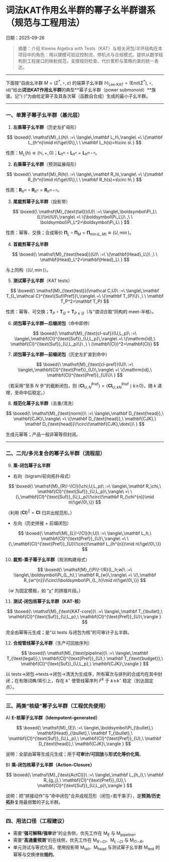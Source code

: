 # 词法KAT作用幺半群的幂子幺半群谱系（规范与工程用法）
日期：2025-09-26

> 摘要：介绍 Kleene Algebra with Tests（KAT）与相关闭包/半环结构在本项目中的角色：用以建模可验证控制流、停机点与合规模式。提供从数学结构到工程接口的映射规范，支撑规则检查、代价累积与策略约束的统一表达。

---

下面按“自由幺半群 $M=(\Sigma^*,\circ,\varepsilon)$ 的端算子幺半群 $\mathbb{M}_{\text{Lex-KAT}}=(\mathrm{End}(\Sigma^*),\circ,\mathrm{id})$”给出**词法KAT作用幺半群**的典型**幂子幺半群（power submonoid）**族谱。记“⟨·⟩”为由给定算子及其各次幂（函数自合成）生成的最小子幺半群。

---

### 一、**单算子幂子幺半群（基元层）**

1. **左乘幂子幺半群**（历史左扩母形）

$$
\boxed{\ \mathsf{M}_L(h)\ :=\ \langle\,\mathbf L_h\,\rangle\ =\ \{\mathbf L_{h^n}\mid n\!\ge\!0\},\ \ \mathbf L_h(s)=h\circ s\ }
$$

性质：$\mathsf{M}_L(h)\cong(\mathbb N,+,0)$；$\mathbf L_{h^{m}}\circ \mathbf L_{h^{n}}=\mathbf L_{h^{m+n}}$。

2. **右乘幂子幺半群**（预测延展母形）

$$
\boxed{\ \mathsf{M}_R(h)\ :=\ \langle\,\mathbf R_h\,\rangle\ =\ \{\mathbf R_{h^n}\mid n\!\ge\!0\},\ \ \mathbf R_h(s)=s\circ h\ }
$$

性质：$\mathbf R_{h^{m}}\circ \mathbf R_{h^{n}}=\mathbf R_{h^{m+n}}$。

3. **尾裁剪幂子幺半群**（投影带）

$$
\boxed{\ \mathsf{M}_{\text{tail}}(U)\ :=\ \langle\,\boldsymbol\Pi_L\ (L\!\in\!U)\,\rangle\ =\ \{\boldsymbol\Pi_L\}\ ,\ \ \boldsymbol\Pi_L^2=\boldsymbol\Pi_L\ }
$$

性质：幂等、交换；合成等价 $\boldsymbol\Pi_L\circ\boldsymbol\Pi_M=\boldsymbol\Pi_{\min(L,M)}\ \cong\ (U,\min)$。

4. **首裁剪幂子幺半群**

$$
\boxed{\ \mathsf{M}_{\text{head}}(U)\ :=\ \{\mathbf{Head}_L\}\ ,\ \ \mathbf{Head}_L^2=\mathbf{Head}_L\ }
$$

与上同构（$(U,\min)$）。

5. **测试幂子幺半群**（KAT tests）

$$
\boxed{\ \mathsf{M}_{\text{test}}(\mathcal C,U)\ :=\ \langle\,\mathbf T_{L,\mathcal C}^{\text{Suf/Pref}}\,\rangle\ =\ \{\mathbf T_{P}\}\ ,\ \ \mathbf T_P^2=\mathbf T_P}
$$

性质：幂等、可交换；$\mathbf T_P\circ\mathbf T_Q=\mathbf T_{P\wedge Q}$（与“谓词合取”同构的 meet-半格）。

6. **闭包幂子幺半群—后缀闭包**（命中即停）

$$
\boxed{\ \mathsf{M}_{\text{cl-suf}}(U,L_p)\ :=\ \langle\,\mathbf{Cl}^{\text{Suf}}_{U,L_p}\,\rangle\ =\ \{\mathrm{id},\ \mathbf{Cl}^{\text{Suf}}_{U,L_p}\}\ ,\ \ (\mathbf{Cl})^2=\mathbf{Cl}}
$$

7. **闭包幂子幺半群—前缀闭包**（历史左扩直到命中）

$$
\boxed{\ \mathsf{M}_{\text{cl-pref}}(U)\ :=\ \langle\,\mathbf{Cl}^{\text{Pref}}_{U}\,\rangle\ =\ \{\mathrm{id},\ \mathbf{Cl}^{\text{Pref}}_{U}\}\ }
$$

（若采用“至多 $N$ 步”的截断闭包，则 $\langle\mathbf{Cl}^{\text{Pref}}_{U,N}\rangle=\{\mathbf{Cl}^{\text{Pref}}_{U,kN}\mid k\!\ge\!0\}$，随 $k$ 递增，至命中后稳定。）

8. **规范化幂子幺半群**（去重/清洗）

$$
\boxed{\ \mathsf{M}_{\text{norm}}\ :=\ \langle\,\mathbf D_{\text{head}},\ \mathbf{CJK}\,\rangle\ =\ \{\mathbf D_{\text{head}},\ \mathbf{CJK},\ \mathbf D_{\text{head}}\!\circ\!\mathbf{CJK},\dots\}\ }
$$

生成元幂等；产品一般非幂等但封闭。

---

### 二、**二元/多元复合的幂子幺半群（流程层）**

9. **乘-闭包幂子幺半群**

* 右向（bigram/前向拓扑母式）

$$
\boxed{\ \mathsf{M}_{R\!-\!Cl}(\chi;U,L_p)\ :=\ \langle\,\mathbf R_\chi,\ \mathbf{Cl}^{\text{Suf}}_{U,L_p}\,\rangle\ =\ \{\,\mathbf{Cl}^{\text{Suf}}_{U,L_p}\!\circ\!\mathbf R_{\chi^{n}}\mid n\!\ge\!0\,\}}
$$

（利用 $(\mathbf{Cl})^2=\mathbf{Cl}$ 归并出规范形。）

* 左向（历史拼接 + 前缀闭包）

$$
\boxed{\ \mathsf{M}_{L\!-\!Cl}(h;U)\ :=\ \langle\,\mathbf L_h,\ \mathbf{Cl}^{\text{Pref}}_{U}\,\rangle\ =\ \{\,\mathbf{Cl}^{\text{Pref}}_{U}\!\circ\!\mathbf L_{h^{n}}\mid n\!\ge\!0\,\}}
$$

10. **裁剪-乘子幂子幺半群**（观测构建母式）

$$
\boxed{\ \mathsf{M}_{\Pi\!-\!R}(L_h;w)\ :=\ \langle\,\boldsymbol\Pi_{L_h},\ \mathbf R_{w}\,\rangle\ =\ \{\,\mathbf R_{w^{n}}\!\circ\!\boldsymbol\Pi_{L_h}\mid n\!\ge\!0\,\}}
$$

（$w$ 为固定模板，如 “<sep>χ<eos>” 的拼接片段。）

11. **测试-闭包核幂子幺半群（KAT-核）**

$$
\boxed{\ \mathsf{M}_{\text{KAT-core}}\ :=\ \langle\,\mathbf T_{\bullet},\ \mathbf{Cl}^{\text{Suf}}_{U,L_p},\ \mathbf{Cl}^{\text{Pref}}_{U}\,\rangle }
$$

完全由幂等元生成；是“以 tests 与闭包为核”的可审计子幺半群。

12. **合规管线幂子幺半群**（生产可回放序列）

$$
\boxed{\ \mathsf{M}_{\text{pipeline}}\ :=\ \langle\,\mathbf T_{\text{legal}},\ \mathbf{Cl}^{\text{Pref}}_{U},\ \mathbf T_{\text{budget}},\ \mathbf{Cl}^{\text{Suf}}_{U,L_p},\ \mathbf{CJK}\,\rangle }
$$

以 tests→闭包→tests→闭包→清洗为生成序，所有幂次与排列的合成均在其中封闭；在有限词典/索引上，存在 $k^\star$ 使管线幂序列 $F^{k}$ 于 $k\!\ge\!k^\star$ 稳定（到达固定点）。

---

### 三、**两类“核级”幂子幺半群（工程优先使用）**

A) **E-核幂子幺半群（Idempotent-generated）**

$$
\boxed{\ \mathsf{M}_{E}\ :=\ \langle\,\boldsymbol\Pi_{\bullet},\ \mathbf{Head}_{\bullet},\ \mathbf T_{\bullet},\ \mathbf{Cl}^{\text{Suf}}_{U,L_p},\ \mathbf{Cl}^{\text{Pref}}_{U},\ \mathbf D_{\text{head}},\ \mathbf{CJK}\,\rangle }
$$

说明：全部由幂等生成元生成；用于**可审计/可回放**与**形式化等价化简**。

B) **乘-闭包核幂子幺半群（Action-Closure）**

$$
\boxed{\ \mathsf{M}_{\text{ActCl}}\ :=\ \langle\,\mathbf L_{h_i},\ \mathbf R_{g_j},\ \mathbf{Cl}^{\text{Pref}}_{U},\ \mathbf{Cl}^{\text{Suf}}_{U,L_p}\,\rangle }
$$

说明：把“拼接动作”与“命中闭包”合并成规范形（闭包∘若干乘子），是**预测/历史拓扑**复用最频繁的子幺半群。

---

### 四、**用法口径（工程建议）**

* 需要“**强可解释/强审计**”的业务侧，优先工作在 $\mathsf{M}_{E}$ 与 $\mathsf{M}_{\text{pipeline}}$。
* 需要“**高通量预测**”的在线侧，优先工作在 $\mathsf{M}_{R\!-\!Cl}$、$\mathsf{M}_{L\!-\!Cl}$ 与 $\mathsf{M}_{\Pi\!-\!R}$。
* 单元测试与等式化简，使用投影带 $\mathsf{M}_{\text{tail}}$、$\mathsf{M}_{\text{head}}$ 与测试幂子幺半群 $\mathsf{M}_{\text{test}}$ 的幂等与交换律做**规约**。